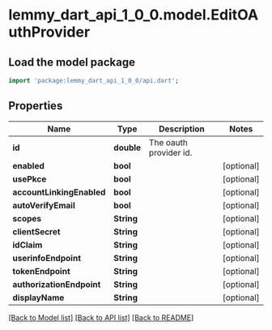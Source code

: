 # lemmy_dart_api_1_0_0.model.EditOAuthProvider

## Load the model package
```dart
import 'package:lemmy_dart_api_1_0_0/api.dart';
```

## Properties
Name | Type | Description | Notes
------------ | ------------- | ------------- | -------------
**id** | **double** | The oauth provider id. | 
**enabled** | **bool** |  | [optional] 
**usePkce** | **bool** |  | [optional] 
**accountLinkingEnabled** | **bool** |  | [optional] 
**autoVerifyEmail** | **bool** |  | [optional] 
**scopes** | **String** |  | [optional] 
**clientSecret** | **String** |  | [optional] 
**idClaim** | **String** |  | [optional] 
**userinfoEndpoint** | **String** |  | [optional] 
**tokenEndpoint** | **String** |  | [optional] 
**authorizationEndpoint** | **String** |  | [optional] 
**displayName** | **String** |  | [optional] 

[[Back to Model list]](../README.md#documentation-for-models) [[Back to API list]](../README.md#documentation-for-api-endpoints) [[Back to README]](../README.md)



